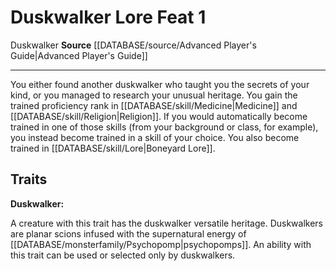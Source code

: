 ﻿---
feat: Duskwalker Lore
id: '1367'
level: '1'
name: Duskwalker Lore
rarity: Common
source: '[[DATABASE/source/Advanced Player''s Guide|Advanced Player''s Guide]]'
trait:
- '[[DATABASE/trait/Duskwalker|Duskwalker]]'
type: Feat

---
# Duskwalker Lore <span class="item-type">Feat 1</span>

<span class="item-trait">Duskwalker</span>
**Source** [[DATABASE/source/Advanced Player's Guide|Advanced Player's Guide]]

---
You either found another duskwalker who taught you the secrets of your kind, or you managed to research your unusual heritage. You gain the trained proficiency rank in [[DATABASE/skill/Medicine|Medicine]] and [[DATABASE/skill/Religion|Religion]]. If you would automatically become trained in one of those skills (from your background or class, for example), you instead become trained in a skill of your choice. You also become trained in [[DATABASE/skill/Lore|Boneyard Lore]].

## Traits

**Duskwalker:**

A creature with this trait has the duskwalker versatile heritage. Duskwalkers are planar scions infused with the supernatural energy of [[DATABASE/monsterfamily/Psychopomp|psychopomps]]. An ability with this trait can be used or selected only by duskwalkers.